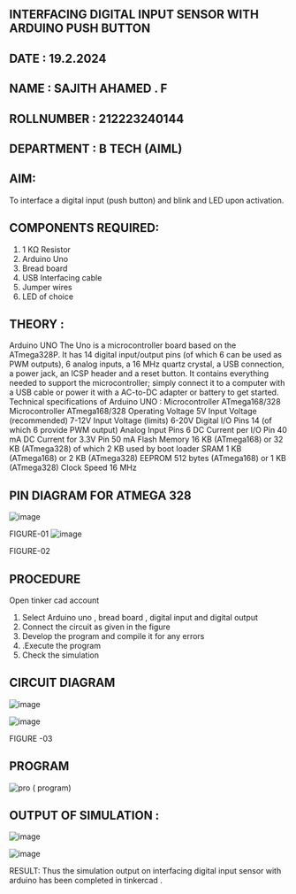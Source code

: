## INTERFACING DIGITAL INPUT SENSOR WITH ARDUINO PUSH BUTTON
## DATE : 19.2.2024
## NAME : SAJITH AHAMED . F																			             
## ROLLNUMBER : 212223240144
## DEPARTMENT : B TECH (AIML)


## AIM:
To interface a digital input (push button) and blink and LED upon activation.
## COMPONENTS REQUIRED:
1.	1 KΩ Resistor 
2.	Arduino Uno 
3.	Bread board 
4.	USB Interfacing cable 
5.	Jumper wires 
6.	LED of choice 
## THEORY :
Arduino UNO
 	  The Uno is a microcontroller board based on the ATmega328P. It has 14 digital input/output pins (of which 6 can be used as PWM outputs), 6 analog inputs, a 16 MHz quartz crystal, a USB connection, a power jack, an ICSP header and a reset button. It contains everything needed to support the microcontroller; simply connect it to a computer with a USB cable or power it with a AC-to-DC adapter or battery to get started.
	Technical specifications of Arduino UNO :
Microcontroller	ATmega168/328
Microcontroller	ATmega168/328
Operating Voltage	5V
Input Voltage (recommended)	7-12V
Input Voltage (limits)	6-20V
Digital I/O Pins	14 (of which 6 provide PWM output)
Analog Input Pins	6
DC Current per I/O Pin	40 mA
DC Current for 3.3V Pin	50 mA
Flash Memory	16 KB (ATmega168) or 32 KB (ATmega328) of which 2 KB used by boot loader
SRAM	1 KB (ATmega168) or 2 KB (ATmega328)
EEPROM	512 bytes (ATmega168) or 1 KB (ATmega328)
Clock Speed	16 MHz
## PIN DIAGRAM FOR ATMEGA 328
 
![image](https://user-images.githubusercontent.com/36288975/163530394-115baee4-7ed1-49fe-9cce-d7b625e11e85.png)

FIGURE-01
![image](https://user-images.githubusercontent.com/36288975/163530431-4d390e98-0942-42d8-95b8-f57d348e6ad8.png)

FIGURE-02
## PROCEDURE 
 Open tinker cad account 
1.	Select Arduino uno , bread board , digital input and digital output 
2.	Connect the circuit as given in the figure 
3.	Develop the program and compile it for any errors 
4.	 .Execute the program 
5.	Check the simulation 



## CIRCUIT DIAGRAM 


![image](https://user-images.githubusercontent.com/36288975/163530437-87a0afbd-b3c9-44ad-b907-5de63486fb9d.png)

![image](https://github.com/Sajith-28/-INTERFACING-DIGITAL-INPUT-SENSOR-WITH-ARDUINO-PUSH-BUTTON-/assets/149937471/ee77c859-ab1f-4a82-bd74-094356d2e20b)

FIGURE -03


## PROGRAM 
 ![pro ( program)](https://github.com/Sajith-28/-INTERFACING-DIGITAL-INPUT-SENSOR-WITH-ARDUINO-PUSH-BUTTON-/assets/149937471/2f987431-eebe-44e7-b9a3-9b274b89e952)
 



## OUTPUT OF SIMULATION :
![image](https://github.com/Sajith-28/-INTERFACING-DIGITAL-INPUT-SENSOR-WITH-ARDUINO-PUSH-BUTTON-/assets/149937471/e6c4e622-718e-449c-9f5e-7c2e20faa98b)

![image](https://github.com/Sajith-28/-INTERFACING-DIGITAL-INPUT-SENSOR-WITH-ARDUINO-PUSH-BUTTON-/assets/149937471/0a6d2e07-2449-4325-85fd-257c7227997e)

RESULT: Thus the simulation output on interfacing digital input sensor with arduino has been completed in tinkercad .
